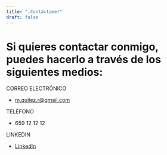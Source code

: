 ```yaml
---
title: "¡Contáctame!"
draft: false
---
```


# Si quieres contactar conmigo, puedes hacerlo a través de los siguientes medios:

CORREO ELECTRÓNICO 

- m.quilez.r@gmail.com

TELÉFONO

- 659 12 12 12

LINKEDIN 

- [LinkedIn](https://www.linkedin.com)
